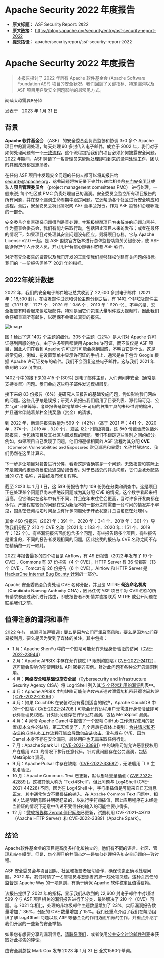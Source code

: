 # Apache Security 2022 年度报告

- **原文标题：** ASF Security Report: 2022
- **原文链接：** https://blogs.apache.org/security/entry/asf-security-report-2022
- **提交路径：** apache/securityreport/asf-security-report-2022



# Apache Security 2022 年度报告

> 本报告探讨了 2022 年所有 Apache 软件基金会 (Apache Software Foundation ASF) 项目的安全状况。我们回顾了关键指标、特定漏洞以及 ASF 项目用户受安全问题影响的最常见方式。

阅读大约需要8分钟

发表于：2023 年 1 月 31 日

## 背景

**Apache 软件基金会** （ASF） 的安全委员会负责监督和协调 350 多个 Apache 项目中的漏洞处理，每天处理 60 多封传入电子邮件。成立于 2002 年，我们对于如何处理问题有一个[一致流程](https://s.apache.org/cveprocess)，这个流程包括我们的项目必须如何披露安全问题。2022 年期间，ASF 聘请了一名管理员来帮助处理即将到来的漏洞处理工作，团队的其他成员都是志愿者。

在任何 ASF 项目中发现安全问题的任何人都可以将其报告给 [security@apache.org](mailto:security@apache.org)，这些问题将被记录下来并传递给相关的[专门安全团队](https://apache.org/security/projects.html)或私人**项目管理委员会** （project management committees PMC） 进行处理。一般来说; 每个社区或 PMC 负责处理自己的漏洞。安全委员会监控所有项目报告的所有问题，并在整个漏洞生命周期中跟踪问题。它还帮助各个社区进行安全响应和流程。最后，安全委员会将此情况向 ASF 董事会报告，作为 ASF 监督和治理职能的一部分。

安全委员会负责确保问题得到妥善处理，并积极提醒项目方未解决的问题和责任。作为董事会委员会，我们有能力采取行动，包括阻止项目未来的发布；或者在最坏的情况下，如果项目对处理其安全问题没有回应，则将项目存档。它与 Apache License v2.0 一起，是 ASF 围绕官方版本进行总体监督功能的关键部分，使 ASF 能够保护个人开发人员，并让用户有信心部署和依赖 ASF 软件。

对所有安全报告的监管以及我们开发的工具使我们能够轻松创建有关问题的指标。我们的上一份报告[涵盖了 2021 年的指标](https://news.apache.org/foundation/entry/apache-software-foundation-security-report2)。

## 2022年统计数据

2022 年，我们的安全电子邮件地址总共收到了 22,600 多封电子邮件（2021 年：18,500 封）。在垃圾邮件过滤和讨论主题分组之后，有 1402 个非垃圾邮件主题（2021 年：1272 个、2020 年：946 个、2019 年：620 个）。不幸的是，安全报告有时看起来像垃圾邮件，特别是当它们包含大量附件或大视频时，因此我们会仔细审查所有邮件，以确保不会错过真实的报告。

![image](https://github.com/alc-beijing/translation/assets/39830125/d7917507-9a42-4512-8f68-a176b00cbd6d)


图 1 给出了这 1402 个主题的细分。305 个主题（22%）是人们对 Apache 许可证感到困惑的地方。由于许多项目都使用 Apache 许可证，而不仅仅是 ASF 项目，因此人们在看到 Apache 许可证时可能会感到困惑，不明白它是什么。这是最常见的，例如，在设置菜单中显示许可证的手机上，通常是由于包含 Google 根据 Apache 许可证发布的软件。我们不会回复这些电子邮件。这与我们 2021 年收到的 359 份类似。

1402 个中的接下来的 415 个 (30%) 是电子邮件主题，人们询问非安全（通常是支持类型）问题。我们会向这些电子邮件发送模板回复。

接下来的 83 份报告（6%）是研究人员报告的基础设施问题，例如影响我们网站的问题。这些几乎总是误报；研究人员报告我们启用了目录列表、源代码可见、公共“.git”目录等等。这些报告通常是某些公开可用的扫描工具的未经过滤的输出，并且通常伴随着某种金钱奖励（赏金）的请求。

到 2022 年，新漏洞报告数量为 599 个（42%）（高于 2021 年：441 个、2020 年：376 个、2019 年：320 个），涵盖 122 个顶级项目。这 599 份报告既包括外部报告，也包括项目及其社区内部发现的问题。我们不跟踪这些类别之间的细分。例如，如果项目自己发现了问题，他们将遵循相同的 ASF 流程为其分配 **CVE**（Common Vulnerabilities and Exposures 常见漏洞和暴露）名称并解决它，我们仍然在这里计算它。

下一步是让项目对报告进行分类，看看这是否确实是一个问题。无效报告和实际上不是漏洞的报告将被拒绝返回给报告者。对于已接受的其余问题，它们会被分配适当的 CVE 名称，并最终发布修复程序。

截至 2023 年 1 月 1 日，这 599 份报告中的 109 份仍在分类和调查中。这是项目正在处理某个问题但尚未拒绝该问题或为其分配 CVE 的情况。这个数字看起来相当高，但它确实在这年中有所不同，并且在年末往往会更高，当时许多开发商都在休假。严重程度较低的问题在成为新版本的一部分之前需要一段时间的情况并不罕见，因此在任何给定时间总会有许多问题处于开放状态并且当前正在处理中。

其余 490 份报告（2021 年：391 个、2020 年：341 个、2019 年：301 个）导致我们分配了 210 个 CVE 名称（2021 年：183 个、2020 年：151 个、2019 年：122 个）。有些漏洞报告可能包含多个问题，有些报告跨多个项目，有些报告是重复的，不同的报告者发现相同的问题，因此接受的报告与 CVE 名称之间不存在精确的一对一映射。

2022 年报告最多的四个项目是 Airflow，有 49 份报告（2022 年发布了 19 个 CVE），Commons 有 37 份报告（4 个 CVE），HTTP Server 有 36 份报告（13 个 CVE），Tomcat 有 26 份报告（6 个 CVE）。Airflow 和 HTTP Server 是 [HackerOne Internet Bug Bounty  计划](https://hackerone.com/ibb)的一部分。

Apache 安全委员会负责处理 CVE 名称分配，并且是 MITRE **候选命名机构** （Candidate Naming Authority CNA），因此任何 ASF 项目中对 CVE 名称的所有请求都通过我们进行路由，即使报告者不知情并直接联系 MITRE 或公开问题在联系我们之前。

## 值得注意的漏洞和事件

2022 年有一些漏洞值得强调；要么是因为它们严重且高风险，要么是因为它们容易被利用，要么是因为受到了媒体的关注。其中包括：

- 1 月：Apache ShenYu 中的一个缺陷可能允许未经身份验证的访问（[CVE-2022-23944](https://www.cve.org/CVERecord?id=CVE-2022-23944)）
- 2 月：Apache APISIX 中存在允许绕过 IP 限制的缺陷 ( [CVE-2022-24112](https://www.cve.org/CVERecord?id=CVE-2022-24112)），这可能会影响仍在使用默认 API 密钥的实例。针对此问题有各种公开的漏洞利用。
- 4 月：**网络安全和基础设施安全局**（Cybersecurity and Infrastructure Security Agency CISA）将 Log4Shell 列入其[15 个经常利用的漏洞](https://www.cisa.gov/uscert/ncas/current-activity/2022/04/27/2021-top-routinely-exploited-vulnerabilities)列表中。
- 4 月：Apache APISIX 中的缺陷可能允许攻击者通过泄露的机密获得访问权限 ( [CVE-2022-29266](https://www.cve.org/CVERecord?id=CVE-2022-29266) )
- 4 月：如果 CouchDB 在安装时没有得到适当的保护，Apache CouchDB 中的一个缺陷 ( [CVE-2022-24706](https://www.cve.org/CVERecord?id=CVE-2022-24706) ) 可能会允许远程用户无需进行身份验证即可获得管理员权限。针对此问题存在许多公共漏洞，包括 MetaSploit 漏洞。
- 4 月：4 月份 Apache Camel 中报告了一个影响 GitHub 工作流程使用的配置/脚本文件的缺陷，第二天修复了，几个月后在媒体上提到：[合并请求和不安全的 GitHub 工作流程可能会导致供应链攻击](https://www.theregister.com/2022/09/01/google_firebase_apache_camel_github/)。没有发布 CVE，因为 Camel 本身不存在安全漏洞，最终用户也无需采取任何行动。 
- 7 月：Apache Spark UI（[CVE-2022-33891](https://www.cve.org/CVERecord?id=CVE-2022-33891)）中的缺陷可能允许恶意授权用户在启用 ACL 的情况下执行任意代码。针对此问题存在公共漏洞，包括 MetaSploit 漏洞。
- 9 月：Apache Pulsar 中存在缺陷（[CVE-2022-33682](https://www.cve.org/CVERecord?id=CVE-2022-33682)），无法启用 TLS 主机名验证。 
- 10 月：Apache Commons Text 已更新，默认删除变量插值 ( [CVE 2022-42889](https://www.cve.org/CVERecord?id=CVE-2022-42889) )。这被其他人称为 “Text4Shell”，但此问题与 Log4Shell (CVE-2021-44228) 不同，因为在 Log4Shell 中，字符串插值是可能来自日志消息正文，其中通常包含不受信任的输入。在 Apache Common Text 问题中，相关方法是明确意图并明确记录的，以执行字符串插值，因此应用程序在未经适当验证的情况下无意中传递不受信任的输入的可能性要小得多。
- 12 月：[微软报告称 Zerobt 僵尸网络](https://www.microsoft.com/en-us/security/blog/2022/12/21/microsoft-research-uncovers-new-zerobot-capabilities/)已更新，试图利用 CVE-2021-43013（Apache HTTP Server）和 CVE-2022-33891（Apache Spark）。

## 结论

Apache软件基金会的项目是高度多样化和独立的。他们有不同的语言、社区、管理和安全模型。但是，每个项目的共同点之一是如何处理报告的安全问题的一致过程。

ASF 安全委员会与项目团队、社区和报告者密切合作，确保快速正确地处理问题。2022 年，我们聘请了一名管理员与志愿者资源一起处理问题。这种负责任的监督是 Apache Way 的一项原则，有助于确保 Apache 软件稳定且值得信赖。

该报告提供了 2022 年的指标，显示我们从收到的 22,600 封电子邮件中对超过 599 个与 ASF 项目相关的漏洞报告进行了分类，最终解决了 210 个（CVE）问题。与 2021 年相比，处理的非垃圾邮件主题数量增加了 23%，实际漏洞报告数量增加了 36%，分配的 CVE 数量增加了 15%。我们还重点介绍了我们在帮助组织了解 Log4Shell 问题以及 ASF 等基金会的作用方面所做的工作，并重点介绍了我们开展的一些新的安全举措。

如果您有想要分享的漏洞信息，[请联系我们](https://apache.org/security/#reporting-a-vulnerability)，或者使用[公共安全讨论邮件列表](https://lists.apache.org/list.html?security-discuss@community.apache.org)来获取对此报告的评论。

由安全副总裁 Mark Cox 发布 2023 年 1 月 31 日 全文1560个单词。
